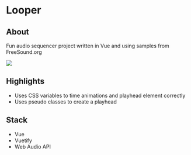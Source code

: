 # Looper

## About
Fun audio sequencer project written in Vue and using samples from FreeSound.org

![](http://g.recordit.co/ZdtbvlSpMI.gif)

## Highlights
- Uses CSS variables to time animations and playhead element correctly
- Uses pseudo classes to create a playhead

## Stack
- Vue
- Vuetify
- Web Audio API
